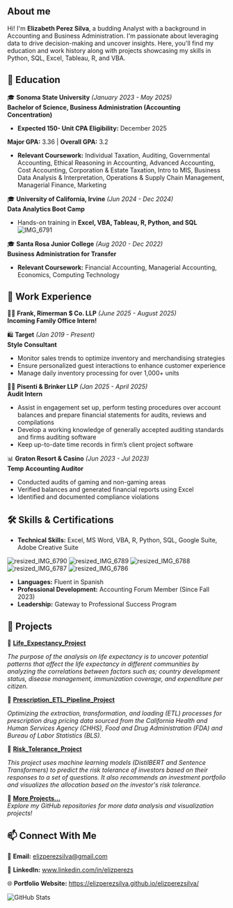 ## About me

Hi! I'm **Elizabeth Perez Silva**, a budding Analyst with a background in Accounting and Business Administration. I'm passionate about leveraging data to drive decision-making and uncover insights. Here, you'll find my education and work history along with projects showcasing my skills in Python, SQL, Excel, Tableau, R, and VBA.

## 📜 Education
🎓 **Sonoma State University** *(January 2023 - May 2025)*  
**Bachelor of Science, Business Administration (Accounting Concentration)**  
- **Expected 150- Unit CPA Eligibility:** December 2025

**Major GPA:** 3.36 | **Overall GPA:** 3.2

- **Relevant Coursework:** Individual Taxation, Auditing, Governmental Accounting, Ethical Reasoning in Accounting, Advanced Accounting, Cost Accounting, Corporation & Estate Taxation, Intro to MIS, Business Data Analysis & Interpretation, Operations & Supply Chain Management, Managerial Finance, Marketing

🎓 **University of California, Irvine** *(Jun 2024 - Dec 2024)*  
**Data Analytics Boot Camp**  
- Hands-on training in **Excel, VBA, Tableau, R, Python, and SQL**
![IMG_6791](https://github.com/user-attachments/assets/2bc68ab1-e70a-4e2c-8e79-6947fed53393)

🎓 **Santa Rosa Junior College** *(Aug 2020 - Dec 2022)*  
**Business Administration for Transfer**  
- **Relevant Coursework:** Financial Accounting, Managerial Accounting, Economics, Computing Technology  

## 💼 Work Experience
🧑‍💻 **Frank, Rimerman $ Co. LLP** *(June 2025 - August 2025)*  
**Incoming Family Office Intern!**  

🛍 **Target** *(Jan 2019 - Present)*  
**Style Consultant**  
- Monitor sales trends to optimize inventory and merchandising strategies  
- Ensure personalized guest interactions to enhance customer experience  
- Manage daily inventory processing for over 1,000+ units

🧑‍💻 **Pisenti & Brinker LLP** *(Jan 2025 - April 2025)*  
**Audit Intern**  
- Assist in engagement set up, perform testing procedures over account balances and prepare financial statements for audits, reviews and compilations
- Develop a working knowledge of generally accepted auditing standards and firms auditing software
- Keep up-to-date time records in firm’s client project software

📊 **Graton Resort & Casino** *(Jun 2023 - Jul 2023)*  
**Temp Accounting Auditor**  
- Conducted audits of gaming and non-gaming areas  
- Verified balances and generated financial reports using Excel  
- Identified and documented compliance violations  

## 🛠 Skills & Certifications
- **Technical Skills:** Excel, MS Word, VBA, R, Python, SQL, Google Suite, Adobe Creative Suite
  
![resized_IMG_6790](https://github.com/user-attachments/assets/b9a9946b-4a37-4172-957c-a8090f5e6e5b)
![resized_IMG_6789](https://github.com/user-attachments/assets/f42de1d0-16a3-4cfa-b899-e89c305a63ae)
![resized_IMG_6788](https://github.com/user-attachments/assets/106fd004-1b39-4dbd-b32a-51e670e3952f)
![resized_IMG_6787](https://github.com/user-attachments/assets/0595bec5-9aed-4786-a6ca-1423eacd80eb)
![resized_IMG_6786](https://github.com/user-attachments/assets/b50c8f75-58b3-4b17-9b74-526bf2081bfa)
- **Languages:** Fluent in Spanish  
- **Professional Development:** Accounting Forum Member (Since Fall 2023)  
- **Leadership:** Gateway to Professional Success Program  

## 📂 Projects
🔹 **[Life_Expectancy_Project]( https://github.com/elizperezsilva/Life_Expectancy_Project)**  

*The purpose of the analysis on life expectancy is to uncover potential patterns that affect the life expectancy in different communities by analyzing the correlations between factors such as; country development status, disease management, immunization coverage, and expenditure per citizen.*

🔹 **[Prescription_ETL_Pipeline_Project](https://github.com/elizperezsilva/Prescription_ETL_Pipeline_Project)**  

*Optimizing the extraction, transformation, and loading (ETL) processes for prescription drug pricing data sourced from the California Health and Human Services Agency (CHHS), Food and Drug Administration (FDA) and Bureau of Labor Statistics (BLS).*

🔹 **[Risk_Tolerance_Project](https://github.com/elizperezsilva/Risk_Tolerance_Project)**

*This project uses machine learning models (DistilBERT and Sentence Transformers) to predict the risk tolerance of investors based on their responses to a set of questions. It also recommends an investment portfolio and visualizes the allocation based on the investor's risk tolerance.*

🔹 **[More Projects...](https://github.com/elizperezsilva)**  
*Explore my GitHub repositories for more data analysis and visualization projects!*  

## 📫 Connect With Me
📧 **Email:** elizperezsilva@gmail.com

💼 **LinkedIn:** www.linkedin.com/in/elizperezs

🌐 **Portfolio Website:** https://elizperezsilva.github.io/elizperezsilva/

![GitHub Stats](https://github-readme-stats.vercel.app/api?username=elizperezsilva&show_icons=true&theme=tokyonight)

